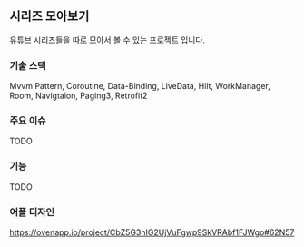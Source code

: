 ## 시리즈 모아보기

유튜브 시리즈들을 따로 모아서 볼 수 있는 프로젝트 입니다.

### 기술 스택
Mvvm Pattern, Coroutine, Data-Binding, LiveData, Hilt, WorkManager, Room, Navigtaion, Paging3, Retrofit2

### 주요 이슈 
TODO

### 기능
TODO

### 어플 디자인
https://ovenapp.io/project/CbZ5G3hIG2UjVuFgwp9SkVRAbf1FJWgo#62N57

